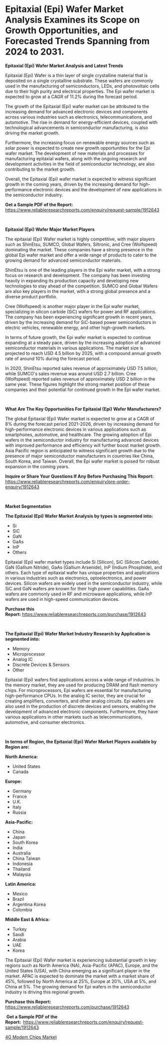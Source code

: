 <p><h1>Epitaxial (Epi) Wafer Market Analysis Examines its Scope on Growth Opportunities, and Forecasted Trends Spanning from 2024 to 2031.</h1></p><p><strong>Epitaxial (Epi) Wafer Market Analysis and Latest Trends</strong></p>
<p><p>Epitaxial (Epi) Wafer is a thin layer of single crystalline material that is deposited on a single crystalline substrate. These wafers are commonly used in the manufacturing of semiconductors, LEDs, and photovoltaic cells due to their high purity and electrical properties. The Epi wafer market is expected to grow at a CAGR of 11.2% during the forecast period.</p><p>The growth of the Epitaxial (Epi) wafer market can be attributed to the increasing demand for advanced electronic devices and components across various industries such as electronics, telecommunications, and automotive. The rise in demand for energy-efficient devices, coupled with technological advancements in semiconductor manufacturing, is also driving the market growth.</p><p>Furthermore, the increasing focus on renewable energy sources such as solar power is expected to create new growth opportunities for the Epi wafer market. The development of new materials and processes for manufacturing epitaxial wafers, along with the ongoing research and development activities in the field of semiconductor technology, are also contributing to the market growth.</p><p>Overall, the Epitaxial (Epi) wafer market is expected to witness significant growth in the coming years, driven by the increasing demand for high-performance electronic devices and the development of new applications in the semiconductor industry.</p></p>
<p><strong>Get a Sample PDF of the Report:&nbsp;</strong> <a href="https://www.reliableresearchreports.com/enquiry/request-sample/1912643">https://www.reliableresearchreports.com/enquiry/request-sample/1912643</a></p>
<p>&nbsp;</p>
<p><strong>Epitaxial (Epi) Wafer Major Market Players</strong></p>
<p><p>The epitaxial (Epi) Wafer market is highly competitive, with major players such as ShinEtsu, SUMCO, Global Wafers, Siltronic, and Cree (Wolfspeed) dominating the market. These companies have a strong presence in the global Epi wafer market and offer a wide range of products to cater to the growing demand for advanced semiconductor materials.</p><p>ShinEtsu is one of the leading players in the Epi wafer market, with a strong focus on research and development. The company has been investing heavily in expanding its production capacity and developing new technologies to stay ahead of the competition. SUMCO and Global Wafers are also key players in the market, with a strong global presence and a diverse product portfolio.</p><p>Cree (Wolfspeed) is another major player in the Epi wafer market, specializing in silicon carbide (SiC) wafers for power and RF applications. The company has been experiencing significant growth in recent years, driven by the increasing demand for SiC-based power semiconductors in electric vehicles, renewable energy, and other high-growth markets.</p><p>In terms of future growth, the Epi wafer market is expected to continue expanding at a steady pace, driven by the increasing adoption of advanced semiconductor materials in various applications. The market size is projected to reach USD 4.5 billion by 2025, with a compound annual growth rate of around 10% during the forecast period.</p><p>In 2020, ShinEtsu reported sales revenue of approximately USD 7.5 billion, while SUMCO's sales revenue was around USD 2.7 billion. Cree (Wolfspeed) reported sales revenue of approximately USD 2 billion in the same year. These figures highlight the strong market position of these companies and their potential for continued growth in the Epi wafer market.</p></p>
<p>&nbsp;</p>
<p><strong>What Are The Key Opportunities For Epitaxial (Epi) Wafer Manufacturers?</strong></p>
<p><p>The global Epitaxial (Epi) Wafer market is expected to grow at a CAGR of 8% during the forecast period 2021-2026, driven by increasing demand for high-performance electronic devices in various applications such as smartphones, automotive, and healthcare. The growing adoption of Epi wafers in the semiconductor industry for manufacturing advanced devices with improved performance and efficiency will further boost market growth. Asia Pacific region is anticipated to witness significant growth due to the presence of major semiconductor manufacturers in countries like China, South Korea, and Taiwan. Overall, the Epi wafer market is poised for robust expansion in the coming years.</p></p>
<p><strong>Inquire or Share Your Questions If Any Before Purchasing This Report:</strong> <a href="https://www.reliableresearchreports.com/enquiry/pre-order-enquiry/1912643">https://www.reliableresearchreports.com/enquiry/pre-order-enquiry/1912643</a></p>
<p>&nbsp;</p>
<p><strong>Market Segmentation</strong></p>
<p><strong>The Epitaxial (Epi) Wafer Market Analysis by types is segmented into:</strong></p>
<p><ul><li>Si</li><li>SiC</li><li>GaN</li><li>GaAs</li><li>InP</li><li>Others</li></ul></p>
<p><p>Epitaxial (Epi) wafer market types include Si (Silicon), SiC (Silicon Carbide), GaN (Gallium Nitride), GaAs (Gallium Arsenide), InP (Indium Phosphide), and others. Each type of epitaxial wafer has unique properties and applications in various industries such as electronics, optoelectronics, and power devices. Silicon wafers are widely used in the semiconductor industry, while SiC and GaN wafers are known for their high power capabilities. GaAs wafers are commonly used in RF and microwave applications, while InP wafers are used in high-speed communication devices.</p></p>
<p><strong>Purchase this Report:&nbsp;</strong><a href="https://www.reliableresearchreports.com/purchase/1912643">https://www.reliableresearchreports.com/purchase/1912643</a></p>
<p>&nbsp;</p>
<p><strong>The Epitaxial (Epi) Wafer Market Industry Research by Application is segmented into:</strong></p>
<p><ul><li>Memory</li><li>Microprocessor</li><li>Analog IC</li><li>Discrete Devices & Sensors</li><li>Other</li></ul></p>
<p><p>Epitaxial (Epi) wafers find applications across a wide range of industries. In the memory market, they are used for producing DRAM and flash memory chips. For microprocessors, Epi wafers are essential for manufacturing high-performance CPUs. In the analog IC sector, they are crucial for creating amplifiers, converters, and other analog circuits. Epi wafers are also used in the production of discrete devices and sensors, enabling the development of advanced electronic components. Furthermore, they have various applications in other markets such as telecommunications, automotive, and consumer electronics.</p></p>
<p>&nbsp;</p>
<p><strong>In terms of Region, the Epitaxial (Epi) Wafer Market Players available by Region are:</strong></p>
<p>
    <p> <strong> North America: </strong>
        <ul>
            <li>United States</li>
            <li>Canada</li>
        </ul>
        </p> 
    <p> <strong> Europe: </strong>
        <ul>
            <li>Germany</li>
            <li>France</li>
            <li>U.K.</li>
            <li>Italy</li>
            <li>Russia</li>
        </ul>
        </p> 
    <p> <strong> Asia-Pacific: </strong>
        <ul>
            <li>China</li>
            <li>Japan</li>
            <li>South Korea</li>
            <li>India</li>
            <li>Australia</li>
            <li>China Taiwan</li>
            <li>Indonesia</li>
            <li>Thailand</li>
            <li>Malaysia</li>
        </ul>
        </p> 
    <p> <strong> Latin America: </strong>
        <ul>
            <li>Mexico</li>
            <li>Brazil</li>
            <li>Argentina Korea</li>
            <li>Colombia</li>
        </ul>
        </p> 
    <p> <strong> Middle East & Africa: </strong>
        <ul>
            <li>Turkey</li>
            <li>Saudi</li>
            <li>Arabia</li>
            <li>UAE</li>
            <li>Korea</li>
        </ul>
    </p>
    </p>
<p><p>The Epitaxial (Epi) Wafer market is experiencing substantial growth in key regions such as North America (NA), Asia-Pacific (APAC), Europe, and the United States (USA), with China emerging as a significant player in the market. APAC is expected to dominate the market with a market share of 45%, followed by North America at 25%, Europe at 20%, USA at 5%, and China at 5%. The growing demand for Epi wafers in the semiconductor industry is driving this regional growth.</p></p>
<p><strong>Purchase this Report: </strong><a href="https://www.reliableresearchreports.com/purchase/1912643">https://www.reliableresearchreports.com/purchase/1912643</a></p>
<p>&nbsp;<strong>Get a Sample PDF of the Report:&nbsp;&nbsp;</strong><a href="https://www.reliableresearchreports.com/enquiry/request-sample/1912643">https://www.reliableresearchreports.com/enquiry/request-sample/1912643</a></p>
<p><strong></strong></p>
<p><p><a href="https://github.com/PeterParrish5/Market-Research-Report-List-4/blob/main/4g-modem-chips-market.md">4G Modem Chips Market</a></p></p>